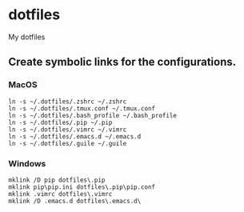 # dotfiles
My dotfiles

## Create symbolic links for the configurations.

### MacOS

    ln -s ~/.dotfiles/.zshrc ~/.zshrc
    ln -s ~/.dotfiles/.tmux.conf ~/.tmux.conf
    ln -s ~/.dotfiles/.bash_profile ~/.bash_profile
    ln -s ~/.dotfiles/.pip ~/.pip
    ln -s ~/.dotfiles/.vimrc ~/.vimrc
    ln -s ~/.dotfiles/.emacs.d ~/.emacs.d
    ln -s ~/.dotfiles/.guile ~/.guile

### Windows

    mklink /D pip dotfiles\.pip
    mklink pip\pip.ini dotfiles\.pip\pip.conf
    mklink .vimrc dotfiles\.vimrc
    mklink /D .emacs.d dotfiles\.emacs.d\
